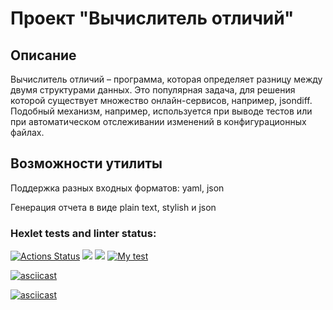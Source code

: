 # Проект "Вычислитель отличий" 


## Описание
Вычислитель отличий – программа, которая определяет разницу между двумя структурами данных. Это популярная задача, для решения которой существует множество онлайн-сервисов, например, jsondiff. Подобный механизм, например, используется при выводе тестов или при автоматическом отслеживании изменений в конфигурационных файлах.

## Возможности утилиты
Поддержка разных входных форматов: yaml, json

Генерация отчета в виде plain text, stylish и json




### Hexlet tests and linter status:
[![Actions Status](https://github.com/NevermoreKatana/python-project-50/workflows/hexlet-check/badge.svg)](https://github.com/NevermoreKatana/python-project-50/actions) <a href="https://codeclimate.com/github/NevermoreKatana/python-project-50/maintainability"><img src="https://api.codeclimate.com/v1/badges/dab58b38c4e5848d84b2/maintainability" /></a> <a href="https://codeclimate.com/github/NevermoreKatana/python-project-50/test_coverage"><img src="https://api.codeclimate.com/v1/badges/dab58b38c4e5848d84b2/test_coverage" /></a> [![My test](https://github.com/NevermoreKatana/python-project-50/actions/workflows/python-app.yml/badge.svg)](https://github.com/NevermoreKatana/python-project-50/actions/workflows/python-app.yml)

[![asciicast](https://asciinema.org/a/DWVtWVXc96utrDKMabUw4YTK9.svg)](https://asciinema.org/a/DWVtWVXc96utrDKMabUw4YTK9)

[![asciicast](https://asciinema.org/a/77lfdli1lAZGxT2bQBHXxohpU.svg)](https://asciinema.org/a/77lfdli1lAZGxT2bQBHXxohpU)
